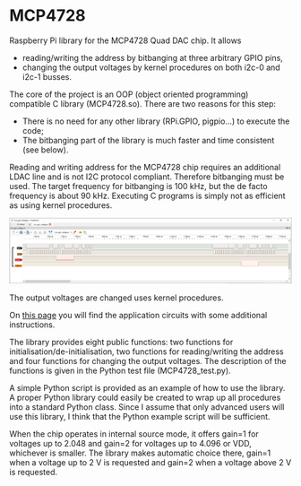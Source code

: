 # MCP4728
Raspberry Pi library for the MCP4728 Quad DAC chip.  It allows
- reading/writing the address by bitbanging at three arbitrary GPIO pins,
- changing the output voltages by kernel procedures on both i2c-0 and i2c-1 busses.

The core of the project is an OOP (object oriented programming) compatible C library (MCP4728.so).  There are two reasons for this step:
- There is no need for any other library (RPi.GPIO, pigpio...) to execute the code;
- The bitbanging part of the library is much faster and time consistent (see below).

Reading and writing address for the MCP4728 chip requires an additional LDAC line and is not I2C protocol compliant.  Therefore bitbanging must be used.  The target frequency for bitbanging is 100 kHz, but the de facto frequency is about 90 kHz.  Executing C programs is simply not as efficient as using kernel procedures.

![PulseView screenshot](/two_chips_read_address.png)

The output voltages are changed uses kernel procedures.

On [this page](http://www.pinteric.com/raspberry.html#dac) you will find the application circuits with some additional instructions.

The library provides eight public functions: two functions for initialisation/de-initialisation, two functions for reading/writing the address and four functions for changing the output voltages.  The description of the functions is given in the Python test file (MCP4728_test.py).

A simple Python script is provided as an example of how to use the library. A proper Python library could easily be created to wrap up all procedures into a standard Python class. Since I assume that only advanced users will use this library, I think that the Python example script will be sufficient.

When the chip operates in internal source mode, it offers gain=1 for voltages up to 2.048 and gain=2 for voltages up to 4.096 or VDD, whichever is smaller.  The library makes automatic choice there, gain=1 when a voltage up to 2 V is requested and gain=2 when a voltage above 2 V is requested.
